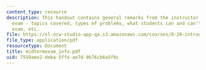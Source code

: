 ```yaml
---
content_type: resource
description: This handout contains general remarks from the instructor about the midterm
  exam - topics covered, types of problems, what students can and can't bring to the
  exam, etc.
file: https://ol-ocw-studio-app-qa.s3.amazonaws.com/courses/8-20-introduction-to-special-relativity-january-iap-2005/7559aee2deba5ffeae7d9b76cb6a5f6c_midtermexam_info.pdf
file_type: application/pdf
resourcetype: Document
title: midtermexam_info.pdf
uid: 7559aee2-deba-5ffe-ae7d-9b76cb6a5f6c
---
```

